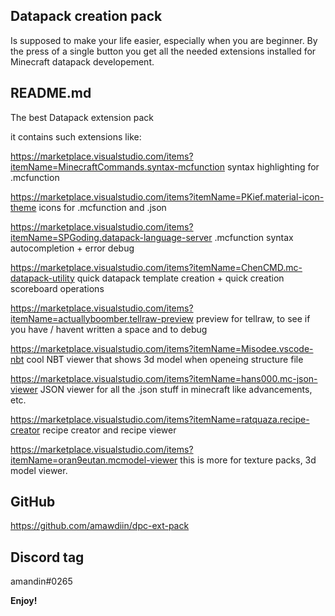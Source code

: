 ## Datapack creation pack

Is supposed to make your life easier, especially when you are beginner.
By the press of a single button you get all the needed extensions installed
for Minecraft datapack developement.

## README.md

The best Datapack extension pack

it contains such extensions like:

https://marketplace.visualstudio.com/items?itemName=MinecraftCommands.syntax-mcfunction syntax highlighting for .mcfunction

https://marketplace.visualstudio.com/items?itemName=PKief.material-icon-theme icons for .mcfunction and .json

https://marketplace.visualstudio.com/items?itemName=SPGoding.datapack-language-server .mcfunction syntax autocompletion + error debug

https://marketplace.visualstudio.com/items?itemName=ChenCMD.mc-datapack-utility quick datapack template creation + quick creation scoreboard operations

https://marketplace.visualstudio.com/items?itemName=actuallyboomber.tellraw-preview preview for tellraw, to see if you have / havent written a space and to debug

https://marketplace.visualstudio.com/items?itemName=Misodee.vscode-nbt cool NBT viewer that shows 3d model when openeing structure file

https://marketplace.visualstudio.com/items?itemName=hans000.mc-json-viewer JSON viewer for all the .json stuff in minecraft like advancements, etc.

https://marketplace.visualstudio.com/items?itemName=ratquaza.recipe-creator recipe creator and recipe viewer

https://marketplace.visualstudio.com/items?itemName=oran9eutan.mcmodel-viewer this is more for texture packs, 3d model viewer.

## GitHub

https://github.com/amawdiin/dpc-ext-pack

## Discord tag

amandin#0265

**Enjoy!**
